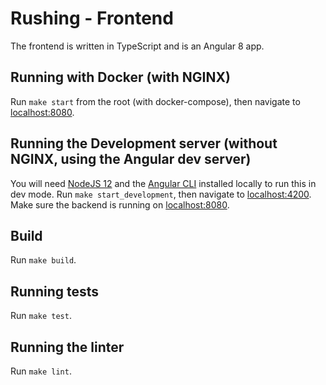 # Rushing - Frontend

The frontend is written in TypeScript and is an Angular 8 app.

## Running with Docker (with NGINX)
Run `make start` from the root (with docker-compose), then navigate to [localhost:8080](http://localhost:8080).

## Running the Development server (without NGINX, using the Angular dev server)
You will need [NodeJS 12](https://nodejs.org/en/download/package-manager/) and the [Angular CLI](https://cli.angular.io/) installed locally to run this in dev mode.
Run `make start_development`, then navigate to [localhost:4200](http://localhost:4200). Make sure the backend is running on [localhost:8080](http://localhost:8080).

## Build
Run `make build`.

## Running tests
Run `make test`.

## Running the linter
Run `make lint`.
